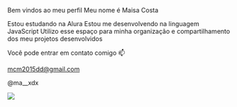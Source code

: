 Bem vindos ao meu perfil 
Meu nome é Maisa Costa

Estou estudando na Alura
Estou me desenvolvendo na linguagem JavaScript
Utilizo esse espaço para minha organização e compartilhamento dos meu projetos desenvolvidos




Você pode entrar em contato comigo 📫

mcm2015dd@gmail.com

@ma__xdx



![](https://media1.tenor.com/m/5OKcun5QiQgAAAAC/squidward-gangster.gif)
